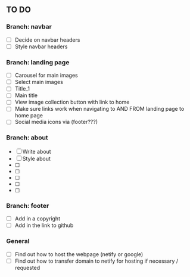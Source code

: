 ## TO DO

### Branch: navbar
- [ ] Decide on navbar headers
- [ ] Style navbar headers

### Branch: landing page
- [ ] Carousel for main images
- [ ] Select main images
- [ ] Title_1
- [ ] Main title
- [ ] View image collection button with link to home
- [ ] Make sure links work when navigating to AND FROM landing page to home page
- [ ] Social media icons via (footer???)

### Branch: about
- [ ] Write about
- [ ] Style about
- [ ] 
- [ ] 
- [ ] 
- [ ] 
- [ ] 

### Branch: footer
- [ ] Add in a copyright 
- [ ] Add in the link to github

### General
- [ ] Find out how to host the webpage (netify or google)
- [ ] Find out how to transfer domain to netify for hosting if necessary / requested